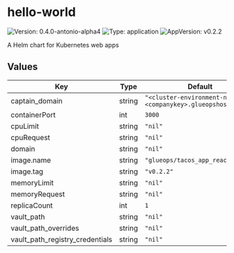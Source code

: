 # hello-world

![Version: 0.4.0-antonio-alpha4](https://img.shields.io/badge/Version-0.4.0--antonio--alpha4-informational?style=flat-square) ![Type: application](https://img.shields.io/badge/Type-application-informational?style=flat-square) ![AppVersion: v0.2.2](https://img.shields.io/badge/AppVersion-v0.2.2-informational?style=flat-square)

A Helm chart for Kubernetes web apps

## Values

| Key | Type | Default | Description |
|-----|------|---------|-------------|
| captain_domain | string | `"<cluster-environment-name>.<companykey>.glueopshosted.com"` |  |
| containerPort | int | `3000` |  |
| cpuLimit | string | `"nil"` |  |
| cpuRequest | string | `"nil"` |  |
| domain | string | `"nil"` |  |
| image.name | string | `"glueops/tacos_app_react_js"` |  |
| image.tag | string | `"v0.2.2"` |  |
| memoryLimit | string | `"nil"` |  |
| memoryRequest | string | `"nil"` |  |
| replicaCount | int | `1` |  |
| vault_path | string | `"nil"` |  |
| vault_path_overrides | string | `"nil"` |  |
| vault_path_registry_credentials | string | `"nil"` |  |
